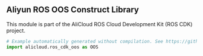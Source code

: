 ## Aliyun ROS OOS Construct Library

This module is part of the AliCloud ROS Cloud Development Kit (ROS CDK) project.

```python
# Example automatically generated without compilation. See https://github.com/aws/jsii/issues/826
import alicloud.ros_cdk_oos as OOS
```
